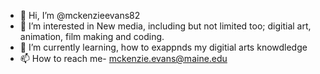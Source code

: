 - 👋 Hi, I’m @mckenzieevans82
- 👀 I’m interested in  New media, including but not limited too; digitial art, animation, film making and coding. 
- 🌱 I’m currently learning, how to exappnds my digitial arts knowdledge
- 📫 How to reach me- mckenzie.evans@maine.edu

<!---
mckenzieevans82/mckenzieevans82 is a ✨ special ✨ repository because its `README.md` (this file) appears on your GitHub profile.
You can click the Preview link to take a look at your changes.
--->
